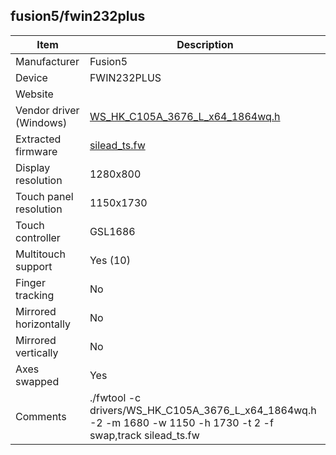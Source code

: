 fusion5/fwin232plus
-----------------

| Item                      | Description |
|---------------------------|-------------|
| Manufacturer              | Fusion5 |
| Device                    | FWIN232PLUS |
| Website                   |  |
| Vendor driver (Windows)   | [WS_HK_C105A_3676_L_x64_1864wq.h](drivers/WS_HK_C105A_3676_L_x64_1864wq.h) |
| Extracted firmware        | [silead_ts.fw](silead_ts.fw)|
| Display resolution        | 1280x800 |
| Touch panel resolution    | 1150x1730 |
| Touch controller          | GSL1686 |
| Multitouch support        | Yes (10) |
| Finger tracking           | No |
| Mirrored horizontally     | No |
| Mirrored vertically       | No |
| Axes swapped              | Yes |
| Comments                  | ./fwtool -c drivers/WS_HK_C105A_3676_L_x64_1864wq.h -2 -m 1680 -w 1150 -h 1730 -t 2 -f swap,track silead_ts.fw |

